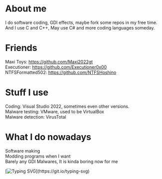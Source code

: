 # About me
I do software coding, GDI effects, maybe fork some repos in my free time.<br>
And I use C and C++, May use C# and more coding languages someday.

# Friends
Maxi Toys: https://github.com/Maxi2022gt<br>
Executioner: https://github.com/Executioner0x00<br>
NTFSFormatted502: https://github.com/NTFSHoshino

# Stuff I use
Coding: Visual Studio 2022, sometimes even other versions.<br>
Malware testing: VMware, used to be VirtualBox<br>
Malware detection: VirusTotal

# What I do nowadays
Software making<br>
Modding programs when I want<br>
Barely any GDI Malwares, It is kinda boring now for me

[![Typing SVG](https://readme-typing-svg.demolab.com?font=Fira+Code&pause=1000&color=B300F7&width=435&lines=64+says%3A+Have+a+good+day!)](https://git.io/typing-svg)
